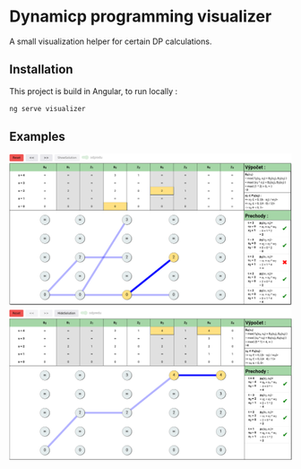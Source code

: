 # Dynamicp programming visualizer 

A small visualization helper for certain DP calculations.

## Installation

This project is build in Angular, to run locally : 

```bash
ng serve visualizer
```

## Examples

![Picture](images/screenshot1.png)
![Picture](images/screenshot2.png)

